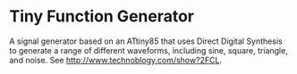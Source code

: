 # Tiny Function Generator
A signal generator based on an ATtiny85 that uses Direct Digital Synthesis to generate a range of different waveforms, including sine, square, triangle, and noise. See http://www.technoblogy.com/show?2FCL.

